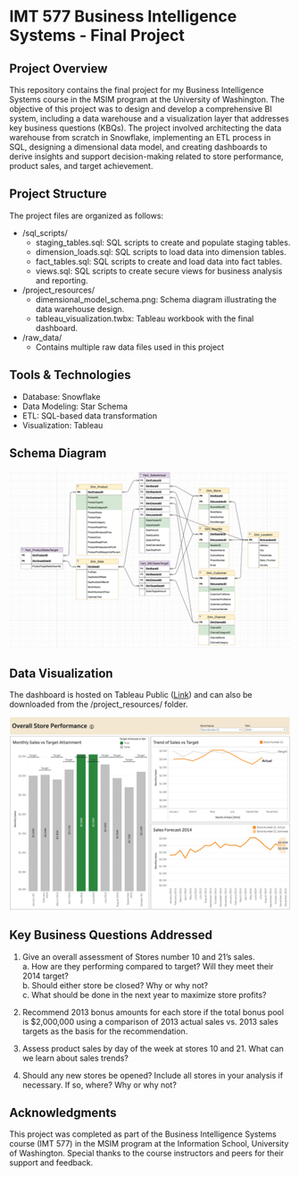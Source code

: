 # IMT 577 Business Intelligence Systems - Final Project

## Project Overview

This repository contains the final project for my Business Intelligence Systems course in the MSIM program at the University of Washington. The objective of this project was to design and develop a comprehensive BI system, including a data warehouse and a visualization layer that addresses key business questions (KBQs). The project involved architecting the data warehouse from scratch in Snowflake, implementing an ETL process in SQL, designing a dimensional data model, and creating dashboards to derive insights and support decision-making related to store performance, product sales, and target achievement.

## Project Structure

The project files are organized as follows:
- /sql_scripts/
  - staging_tables.sql: SQL scripts to create and populate staging tables.
  - dimension_loads.sql: SQL scripts to load data into dimension tables.
  - fact_tables.sql: SQL scripts to create and load data into fact tables.
  - views.sql: SQL scripts to create secure views for business analysis and reporting.
- /project_resources/
  - dimensional_model_schema.png: Schema diagram illustrating the data warehouse design.
  - tableau_visualization.twbx: Tableau workbook with the final dashboard.
- /raw_data/
  - Contains multiple raw data files used in this project

## Tools & Technologies

- Database: Snowflake
- Data Modeling: Star Schema
- ETL: SQL-based data transformation
- Visualization: Tableau

## Schema Diagram

![schema diagram](project_resources/dimemsional_model_schema.png)

## Data Visualization
The dashboard is hosted on Tableau Public ([Link](https://public.tableau.com/app/profile/arnav.kulkarni/viz/IMT577_DW_ARNAV_KULKARNI_DASHBOARD_STORY/RetailStoreAnalysis)) and can also be downloaded from the /project_resources/ folder.

![sales performance](project_resources/sales_performance_by_store.png)

## Key Business Questions Addressed

1. Give an overall assessment of Stores number 10 and 21’s sales.  
   a. How are they performing compared to target? Will they meet their 2014 target?  
   b. Should either store be closed? Why or why not?  
   c. What should be done in the next year to maximize store profits?

2. Recommend 2013 bonus amounts for each store if the total bonus pool is $2,000,000 using a comparison of 2013 actual sales vs. 2013 sales targets as the basis for the recommendation.

3. Assess product sales by day of the week at stores 10 and 21. What can we learn about sales trends?

4. Should any new stores be opened? Include all stores in your analysis if necessary. If so, where? Why or why not?

## Acknowledgments
This project was completed as part of the Business Intelligence Systems course (IMT 577) in the MSIM program at the Information School, University of Washington. Special thanks to the course instructors and peers for their support and feedback.
